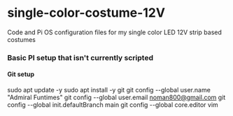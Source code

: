 # single-color-costume-12V
Code and Pi OS configuration files for my single color LED 12V strip based costumes


### Basic PI setup that isn't currently scripted
#### Git setup
sudo apt update -y
sudo apt install -y git
git config --global user.name "Admiral Funtimes"
git config --global user.email noman800@gmail.com
git config --global init.defaultBranch main
git config --global core.editor vim
